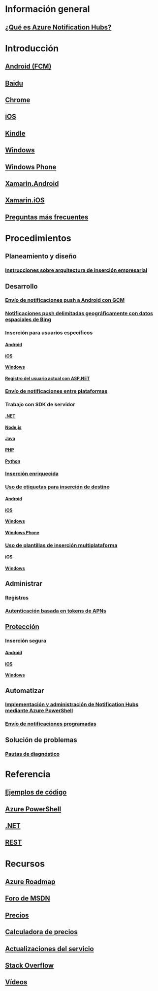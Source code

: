 # Información general
## [¿Qué es Azure Notification Hubs?](notification-hubs-push-notification-overview.md)
# Introducción
## [Android (FCM)](notification-hubs-android-push-notification-google-fcm-get-started.md)
## [Baidu](notification-hubs-baidu-china-android-notifications-get-started.md)
## [Chrome](notification-hubs-chrome-push-notifications-get-started.md)
## [iOS](notification-hubs-ios-apple-push-notification-apns-get-started.md)
## [Kindle](notification-hubs-kindle-amazon-adm-push-notification.md)
## [Windows](notification-hubs-windows-store-dotnet-get-started-wns-push-notification.md)
## [Windows Phone](notification-hubs-windows-mobile-push-notifications-mpns.md)
## [Xamarin.Android](xamarin-notification-hubs-push-notifications-android-gcm.md)
## [Xamarin.iOS](xamarin-notification-hubs-ios-push-notification-apns-get-started.md)
## [Preguntas más frecuentes](notification-hubs-push-notification-faq.md)

# Procedimientos
## Planeamiento y diseño
### [Instrucciones sobre arquitectura de inserción empresarial](notification-hubs-enterprise-push-notification-architecture.md)

## Desarrollo
### [Envío de notificaciones push a Android con GCM](notification-hubs-android-push-notification-google-gcm-get-started.md)
### [Notificaciones push delimitadas geográficamente con datos espaciales de Bing](notification-hubs-push-bing-spartial-data-geofencing-notification.md)
### Inserción para usuarios específicos
#### [Android](notification-hubs-aspnet-backend-gcm-android-push-to-user-google-notification.md)
#### [iOS](notification-hubs-aspnet-backend-ios-apple-apns-notification.md)
#### [Windows](notification-hubs-aspnet-backend-windows-dotnet-wns-notification.md)

#### [Registro del usuario actual con ASP.NET](notification-hubs-ios-aspnet-register-user-from-backend-to-push-notification.md)
### [Envío de notificaciones entre plataformas](notification-hubs-aspnet-cross-platform-notification.md)
### Trabajo con SDK de servidor
#### [.NET](https://docs.microsoft.com/dotnet/api/overview/azure/notification-hubs?view=azure-dotnet)
#### [Node.js](notification-hubs-nodejs-push-notification-tutorial.md)
#### [Java](notification-hubs-java-push-notification-tutorial.md)
#### [PHP](notification-hubs-php-push-notification-tutorial.md)
#### [Python](notification-hubs-python-push-notification-tutorial.md)
### [Inserción enriquecida](notification-hubs-aspnet-backend-ios-apple-push-notification-service-apns-rich.md)
### [Uso de etiquetas para inserción de destino](notification-hubs-tags-segment-push-message.md)
#### [Android](notification-hubs-aspnet-backend-android-xplat-segmented-gcm-push-notification.md)
#### [iOS](notification-hubs-ios-xplat-segmented-apns-push-notification.md)
#### [Windows](notification-hubs-windows-notification-dotnet-push-xplat-segmented-wns.md)
#### [Windows Phone](notification-hubs-windows-phone-push-xplat-segmented-mpns-notification.md)
### [Uso de plantillas de inserción multiplataforma](notification-hubs-templates-cross-platform-push-messages.md)
#### [iOS](notification-hubs-ios-xplat-localized-apns-push-notification.md)
#### [Windows](notification-hubs-windows-store-dotnet-xplat-localized-wns-push-notification.md)

## Administrar
### [Registros](notification-hubs-push-notification-registration-management.md)
### [Autenticación basada en tokens de APNs](notification-hubs-push-notification-http2-token-authentification.md)

## [Protección](notification-hubs-push-notification-security.md)
### Inserción segura
#### [Android](notification-hubs-aspnet-backend-android-secure-google-gcm-push-notification.md)
#### [iOS](notification-hubs-aspnet-backend-ios-push-apple-apns-secure-notification.md)
#### [Windows](notification-hubs-aspnet-backend-windows-dotnet-wns-secure-push-notification.md)

## Automatizar
### [Implementación y administración de Notification Hubs mediante Azure PowerShell](notification-hubs-deploy-and-manage-powershell.md)
### [Envío de notificaciones programadas](notification-hubs-send-push-notifications-scheduled.md)

## Solución de problemas
### [Pautas de diagnóstico](notification-hubs-push-notification-fixer.md)

# Referencia
## [Ejemplos de código](https://azure.microsoft.com/en-us/resources/samples/?service=notification-hubs)
## [Azure PowerShell](/powershell/module/azurerm.notificationhubs)
## [.NET](/dotnet/api/microsoft.azure.notificationhubs)
## [REST](/rest/api/notificationhubs)

# Recursos
## [Azure Roadmap](https://azure.microsoft.com/roadmap/)
## [Foro de MSDN](https://social.msdn.microsoft.com/Forums/azure/en-US/home?forum=notificationhubs)
## [Precios](https://azure.microsoft.com/pricing/details/notification-hubs/)
## [Calculadora de precios](https://azure.microsoft.com/pricing/calculator/)
## [Actualizaciones del servicio](https://azure.microsoft.com/updates/?product=notification-hubs)
## [Stack Overflow](http://stackoverflow.com/questions/tagged/azure-notificationhub)
## [Vídeos](https://azure.microsoft.com/documentation/videos/index/?services=notification-hubs)
